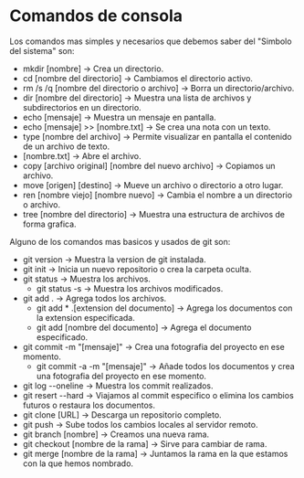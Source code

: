 # Comandos de consola

Los comandos mas simples y necesarios que debemos saber del "Simbolo del sistema" son:

- mkdir [nombre] -> Crea un directorio.
- cd [nombre del directorio] -> Cambiamos el directorio activo.
- rm /s /q [nombre del directorio o archivo] -> Borra un directorio/archivo.
- dir [nombre del directorio] -> Muestra una lista de archivos y subdirectorios en un directorio.
- echo [mensaje] -> Muestra un mensaje en pantalla.
- echo [mensaje] >> [nombre.txt] -> Se crea una nota con un texto.
- type [nombre del archivo] -> Permite visualizar en pantalla el contenido de un archivo de texto.
- [nombre.txt] -> Abre el archivo.
- copy [archivo original] [nombre del nuevo archivo] -> Copiamos un archivo.
- move [origen] [destino] -> Mueve un archivo o directorio a otro lugar.
- ren [nombre viejo] [nombre nuevo] -> Cambia el nombre a un directorio o archivo.
- tree [nombre del directorio] -> Muestra una estructura de archivos de forma grafica. 

Alguno de los comandos mas basicos y usados de git son:

- git version -> Muestra la version de git instalada.
- git init -> Inicia un nuevo repositorio o crea la carpeta oculta.
- git status -> Muestra los archivos.
    - git status -s -> Muestra los archivos modificados.
- git add . -> Agrega todos los archivos.
    - git add * .[extension del documento] -> Agrega los documentos con la extension especificada.
    - git add [nombre del documento] -> Agrega el documento especificado.
- git commit -m "[mensaje]" -> Crea una fotografia del proyecto en ese momento.
    - git commit -a -m "[mensaje]" -> Añade todos los documentos y crea una fotografia del proyecto en ese momento.
- git log --oneline -> Muestra los commit realizados.
- git resert --hard -> Viajamos al commit especifico o elimina los cambios futuros o restaura los documentos.
- git clone [URL] -> Descarga un repositorio completo.
- git push -> Sube todos los cambios locales al servidor remoto.
- git branch [nombre] -> Creamos una nueva rama.
- git checkout [nombre de la rama] -> Sirve para cambiar de rama.
- git merge [nombre de la rama] -> Juntamos la rama en la que estamos con la que hemos nombrado.